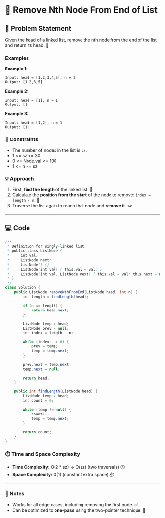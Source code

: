 # 📝 Remove Nth Node From End of List

## 📌 Problem Statement

Given the head of a linked list, remove the nth node from the end of the list and return its head. 🔗

### Examples

**Example 1:**

```
Input: head = [1,2,3,4,5], n = 2
Output: [1,2,3,5]
```

**Example 2:**

```
Input: head = [1], n = 1
Output: []
```

**Example 3:**

```
Input: head = [1,2], n = 1
Output: [1]
```

### 📏 Constraints

* The number of nodes in the list is `sz`.
* 1 <= sz <= 30
* 0 <= Node.val <= 100
* 1 <= n <= sz

### 💡 Approach

1. First, **find the length** of the linked list. 🧮
2. Calculate the **position from the start** of the node to remove: `index = length - n`. 🎯
3. Traverse the list again to reach that node and **remove it**. ✂️

---

## 💻 Code

```java
/**
 * Definition for singly-linked list.
 * public class ListNode {
 *     int val;
 *     ListNode next;
 *     ListNode() {}
 *     ListNode(int val) { this.val = val; }
 *     ListNode(int val, ListNode next) { this.val = val; this.next = next; }
 * }
 */
class Solution {
    public ListNode removeNthFromEnd(ListNode head, int n) {
        int length = findLength(head);

        if (n == length) {
            return head.next;
        }

        ListNode temp = head;
        ListNode prev = null;
        int index = length - n;

        while (index-- > 0) {
            prev = temp;
            temp = temp.next;
        }

        prev.next = temp.next;
        temp.next = null;

        return head;
    }

    public int findLength(ListNode head) {
        ListNode temp = head;
        int count = 0;

        while (temp != null) {
            count++;
            temp = temp.next;
        }

        return count;
    }
}
```

### ⏱️ Time and Space Complexity

* **Time Complexity:** O(2 * sz) → O(sz) (two traversals) 🕒
* **Space Complexity:** O(1) (constant extra space) 📦

---

### 📝 Notes

* Works for all edge cases, including removing the first node. ✅
* Can be optimized to **one-pass** using the two-pointer technique. 🔀
